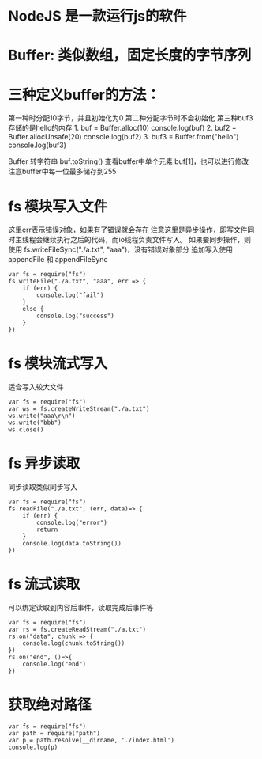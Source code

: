 # NodeJS 是一款运行js的软件
# Buffer: 类似数组，固定长度的字节序列
# 三种定义buffer的方法：
第一种时分配10字节，并且初始化为0
第二种分配字节时不会初始化
第三种buf3存储的是hello的内存
1. 
buf = Buffer.alloc(10)
console.log(buf)
2.
buf2 = Buffer.allocUnsafe(20)
console.log(buf2)
3.
buf3 = Buffer.from("hello")
console.log(buf3)

Buffer 转字符串 buf.toString()
查看buffer中单个元素 buf[1]，也可以进行修改
注意buffer中每一位最多储存到255

# fs 模块写入文件
这里err表示错误对象，如果有了错误就会存在
注意这里是异步操作，即写文件同时主线程会继续执行之后的代码，而io线程负责文件写入。
如果要同步操作，则使用 fs.writeFileSync("./a.txt", "aaa")，没有错误对象部分
追加写入使用 appendFile 和 appendFileSync
```
var fs = require("fs")
fs.writeFile("./a.txt", "aaa", err => {
    if (err) {
        console.log("fail")
    }
    else {
        console.log("success")
    }
})
```

# fs 模块流式写入
适合写入较大文件
```
var fs = require("fs")
var ws = fs.createWriteStream("./a.txt")
ws.write("aaa\r\n")
ws.write("bbb")
ws.close()
```

# fs 异步读取
同步读取类似同步写入
```
var fs = require("fs")
fs.readFile("./a.txt", (err, data)=> {
    if (err) {
        console.log("error")
        return
    }
    console.log(data.toString())
})
```

# fs 流式读取
可以绑定读取到内容后事件，读取完成后事件等
```
var fs = require("fs")
var rs = fs.createReadStream("./a.txt")
rs.on("data", chunk => {
    console.log(chunk.toString())
})
rs.on("end", ()=>{
    console.log("end")
})
```

# 获取绝对路径
```
var fs = require("fs")
var path = require("path")
var p = path.resolve(__dirname, './index.html')
console.log(p)
```

